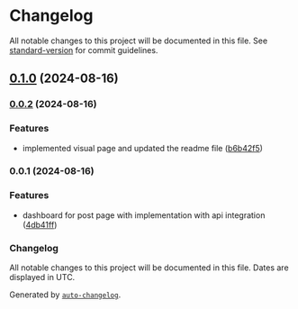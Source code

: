 # Changelog

All notable changes to this project will be documented in this file. See [standard-version](https://github.com/conventional-changelog/standard-version) for commit guidelines.

## [0.1.0](https://github.com/slowpoison36/take-home-project/compare/v0.0.2...v0.1.0) (2024-08-16)

### [0.0.2](https://github.com/slowpoison36/take-home-project/compare/v0.0.1...v0.0.2) (2024-08-16)


### Features

* implemented visual page and updated the readme file ([b6b42f5](https://github.com/slowpoison36/take-home-project/commit/b6b42f5f76d58fcbf236420f82f8f7e5bdb2f415))

### 0.0.1 (2024-08-16)


### Features

* dashboard for post page with implementation with api integration ([4db41ff](https://github.com/slowpoison36/take-home-project/commit/4db41fffbe4bb6acf493f85ec3a8b52f3c6c0d65))

### Changelog

All notable changes to this project will be documented in this file. Dates are displayed in UTC.

Generated by [`auto-changelog`](https://github.com/CookPete/auto-changelog).
